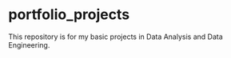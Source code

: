 # portfolio_projects

This repository is for my basic projects in Data Analysis and Data Engineering.
